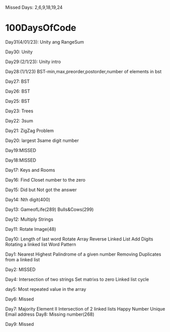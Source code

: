 Missed Days: 2,6,9,18,19,24


# 100DaysOfCode

Day31(4/01/23):
  Unity ang RangeSum

Day30:
  Unity

Day29:(2/1/23):
  Unity intro

Day28:(1/1/23)
  BST-min,max,preorder,postorder,number of elements in bst

Day27:
  BST

Day26:
  BST

Day25:
  BST

Day23:
  Trees

Day22:
  3sum

Day21:
  ZigZag Problem

Day20:
  largest 3same digit number

Day19:MISSED 

Day18:MISSED

Day17:
  Keys and Rooms

Day16:
  Find Closet number to the zero

Day15:
  Did but Not got the answer

Day14:
  Nth digit(400)

Day13:
  GameofLife(289)
  Bulls&Cows(299)

Day12:
  Multiply Strings

Day11:
  Rotate Image(48)

Day10:
  Length of last word
  Rotate Array
  Reverse Linked List
  Add Digits
  Rotating a linked list
  Word Pattern

Day1: 
  Nearest Highest Palindrome of a given number
  Removing Duplicates from a linked list
  
Day2: MISSED

Day4:
  Intersection of two strings
  Set matrixs to zero
  Linked list cycle

day5:
  Most repeated value in the array
  
Day6: Missed
  
 Day7:
  Majority Element II
  Intersection of 2 linked lists
  Happy Number
  Unique Email address
Day8:
  Missing number(268)
  
 Day9:
  Missed
